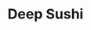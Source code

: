 ---
layout: place
title: "Deep Sushi"
permalink: /texas/dallas/deep-sushi.html
stateAbbr: TX
stateName: Texas
cityName: Dallas
seo:
  name: "Deep Sushi"
  type: Restaurant
  links: https://deepsushi.site/
description: "Veteran Japanese eatery with specialty rolls,  happy hour & lunch deals in modern digs with a patio. Deep Sushi serves delicious sushi in Dallas, Texas. Try fresh Japanese dishes for a great dining experience. Available for takeout, delivery, lunch, and dinner."
place_id: ChIJ44ttwN2YToYRb0eFQ3ykLVk
photos:
  - name: >-
      places/ChIJ44ttwN2YToYRb0eFQ3ykLVk/photos/AeeoHcLQI1GA6WyxsrMkuRBzW1nbwP-RftFcJfi8__hLOo8aynDtcuzOa5bJzZAMzASyeflJlGteEhLm0LEFHrDybzyc6200b9LFjYA8W0EFv68ahbCHRX7dcXnAqHp2Ox9vSvstUK3HpyxDhVDBNarq-Ek6huaR85fnSv5cJyAALKnc_HiGUMiQu-GouVGFm0OgzApSaUZbGhWBH1--0fmuKfsH572-ZVnWoCSFtGRRwF-ZK-_JDDwSgA9omVnzO-RstzWAFXU2IJ8AlPcw6NWejie64137q3ViAE43DyIGQiyXIQ
    widthPx: 3024
    heightPx: 4032
    authorAttributions:
      - displayName: Deep Sushi
        uri: https://maps.google.com/maps/contrib/102952048740567406664
        photoUri: >-
          https://lh3.googleusercontent.com/a-/ALV-UjV7So9rtQncH072FlwnJhYavnP6QviKMBsiKcsgWq0EMkzxaEg=s100-p-k-no-mo
    flagContentUri: >-
      https://www.google.com/local/imagery/report/?cb_client=maps_api_places.places_api&image_key=!1e10!2sAF1QipPanxPni0SmhyhzudwfJ5TvfE0teT1ctWXta5d7&hl=en-US
    googleMapsUri: >-
      https://www.google.com/maps/place//data=!3m4!1e2!3m2!1sAF1QipPanxPni0SmhyhzudwfJ5TvfE0teT1ctWXta5d7!2e10!4m2!3m1!1s0x864e98ddc06d8be3:0x592da47c4385476f
  - name: >-
      places/ChIJ44ttwN2YToYRb0eFQ3ykLVk/photos/AeeoHcIg090hqv8RprA4m7Fz89YfU6l4smW27PKwlJh0EJpD1ItTxc4Gh_h0oiwMmmAiftgfhMKl_mB1jnnH0cCR19jNdmmrJHQznziHoPQBBtTzLxwSZhMxZKJTS9g4VAts7cFkTqu0n7OTKNFu6gx_MfmauByAo8nhI5IseS03sCKnho6qQxFWlbItQeFasaGEO1zpWz25i2g3bRnaHbI2w2QWFVoEi-ps5DRSGWVitx3V6h13qevh7xTpfpZIYxpYYLrwS0pntFKAcJvrDbyZ1ZDbyx1yGKoW7UX_0jd-g175rQ
    widthPx: 640
    heightPx: 468
    authorAttributions:
      - displayName: Deep Sushi
        uri: https://maps.google.com/maps/contrib/102952048740567406664
        photoUri: >-
          https://lh3.googleusercontent.com/a-/ALV-UjV7So9rtQncH072FlwnJhYavnP6QviKMBsiKcsgWq0EMkzxaEg=s100-p-k-no-mo
    flagContentUri: >-
      https://www.google.com/local/imagery/report/?cb_client=maps_api_places.places_api&image_key=!1e10!2sAF1QipPd5tdFNrxvXFtUaudmnqSahrfZKdgmCsWX98kp&hl=en-US
    googleMapsUri: >-
      https://www.google.com/maps/place//data=!3m4!1e2!3m2!1sAF1QipPd5tdFNrxvXFtUaudmnqSahrfZKdgmCsWX98kp!2e10!4m2!3m1!1s0x864e98ddc06d8be3:0x592da47c4385476f
  - name: >-
      places/ChIJ44ttwN2YToYRb0eFQ3ykLVk/photos/AeeoHcKWWHkNuY0RL9ARSNMLKabLTZKHeOIbHOjhIMBREdfvV1FdJ6c2bX8igCfFeQSnn86L3F93HmuMBkgVq5gWgY3C3mwzwB405UHILKP8CKSo065Rz4kQFmgIqrt1taOSP5kKOnbVQwYkMorypmtvcBGFTNy4nyPIv4Xm4re2Gir1c9QEM8pyjjuMDmr1aDi-FXwn0UK6Ma4wAYksg5jUgpOu_zNGjPfKYy0U-npvwLnNCU_ch3Sa0zvh-vRBSlO6MX72Cg92tdUdUEBooUOlM4YWhJplZo2ORZ7U_Rtp3rn_bMhLtjciQi12ZNstkfKWr3SK67YkcZinwjAtHf9w8w2GgBLhC_B4xFaDKLYkERXj7PsjclcU2QOnlAonnLib3upyupMH08H3jS8WzwpgS9DghqhkDn-HKqZ1BVTaj4nNeA
    widthPx: 4800
    heightPx: 3200
    authorAttributions:
      - displayName: Luis Fernando Gutiérrez
        uri: https://maps.google.com/maps/contrib/108112094198007711766
        photoUri: >-
          https://lh3.googleusercontent.com/a-/ALV-UjUpx3vSb2woF7uytiAL4zYQi95yHMUOTIVj3Q-2aGckngRP4tgn=s100-p-k-no-mo
    flagContentUri: >-
      https://www.google.com/local/imagery/report/?cb_client=maps_api_places.places_api&image_key=!1e10!2sCIHM0ogKEICAgID_zZ-oYA&hl=en-US
    googleMapsUri: >-
      https://www.google.com/maps/place//data=!3m4!1e2!3m2!1sCIHM0ogKEICAgID_zZ-oYA!2e10!4m2!3m1!1s0x864e98ddc06d8be3:0x592da47c4385476f
  - name: >-
      places/ChIJ44ttwN2YToYRb0eFQ3ykLVk/photos/AeeoHcKlOyz8la8ZKm8MfQPVSAHZN4yF4LLA6ZTf3LZkHZh98L2Skx6drkLeepUP4-hx1v2n6TC0z5EJNbGMxELuer8UyEy5HGSRvy8Cg7OmPe9M_La0ewzZAaVZpWiCQhllGYG8tP_veXafnbWjsZY2170H6JuucRj2_SAGzJlBJwMsO2x_SZ-4vWGKWFT6YiB1NGtupp5SBTbH2EvlMLYdc07_I6lvf_VZ-q7_GHfCRuU_n3qbWEDIDNq1hrx3eWOf9YKXUeqT3X249B5cVyimtNNRbCOnP1CQUykJC5d7fhMnWMTt8JjNu-4csDVu5ZGJ847cfw1G4xs9mplrNpXlPIr3bSZLHSTZO5zqiw5zDDBoDOBo_p-po_Ax2KNzAgT5c1UKnCHiaB4f2b06SWXEQO6L_oSy31JKXicreQ9aKyAGfw
    widthPx: 2992
    heightPx: 2992
    authorAttributions:
      - displayName: Allan Rivas
        uri: https://maps.google.com/maps/contrib/108693429635342146667
        photoUri: >-
          https://lh3.googleusercontent.com/a-/ALV-UjWmuqeoBIIy1gM3aa1kN-HoatYSMt_kM90UgUEnqjrjo2YjrxqNng=s100-p-k-no-mo
    flagContentUri: >-
      https://www.google.com/local/imagery/report/?cb_client=maps_api_places.places_api&image_key=!1e10!2sCIHM0ogKEICAgIC77s_WCA&hl=en-US
    googleMapsUri: >-
      https://www.google.com/maps/place//data=!3m4!1e2!3m2!1sCIHM0ogKEICAgIC77s_WCA!2e10!4m2!3m1!1s0x864e98ddc06d8be3:0x592da47c4385476f
  - name: >-
      places/ChIJ44ttwN2YToYRb0eFQ3ykLVk/photos/AeeoHcItiJwOLr6uqi70qCD99cjbv5GX95FcOYeeuipYgGB8UNZf6vpmaapR_-aS2K81bs3SoDFxLWV8TQjO6rdcArks1vFoIrZr3vqnFWAw_Tyt-KmIn2zDzSQ1uY4y_fWB2Bn9LETgH4baQxGbOhw-12lTOli-aA_ipbQ_Ul5tSDzkgbTwtTwjILNPWSMhmUmAGxXOLa4qjPN2FUhUpaaDMkHq20VWYA1IS7iqyubrzWvBOnOdjE_4GbN6HthohHIVgxalKTUSHn1NOKqH9xxSpGMcsrgkYhPVll771dz4FHi25cdpyv2kCss_YegxZTPfum9OuO5BGJ9WWxRPcqHE57FQWR7dy90z6902uvP_2xwGfmp3Lsb4kvzksa3WuZaxIQuwuEc45qgbxG_nCWgZ6tS0wDLqrOoiD7T0FIKPHF0LwIM
    widthPx: 4032
    heightPx: 2268
    authorAttributions:
      - displayName: Katherine Turner
        uri: https://maps.google.com/maps/contrib/116580083629024031506
        photoUri: >-
          https://lh3.googleusercontent.com/a-/ALV-UjXuPPUKlzM8TkmlIZtJ1NRH6EZShKy_ueW41E81Zd2JdgxA18Dr9Q=s100-p-k-no-mo
    flagContentUri: >-
      https://www.google.com/local/imagery/report/?cb_client=maps_api_places.places_api&image_key=!1e10!2sCIHM0ogKEICAgICr2d709AE&hl=en-US
    googleMapsUri: >-
      https://www.google.com/maps/place//data=!3m4!1e2!3m2!1sCIHM0ogKEICAgICr2d709AE!2e10!4m2!3m1!1s0x864e98ddc06d8be3:0x592da47c4385476f
  - name: >-
      places/ChIJ44ttwN2YToYRb0eFQ3ykLVk/photos/AeeoHcIHl1PQnh-vcY7VdhojthUELZQp7mNgh-N1gRUdfW3fRHgIuTjwFG9u6ZnCWk9LUV6_vHEgXCd_gt9cKKPPKrD0lWTuJKUbBD4BY-xtF1QYXUpMAhmT_559JLl35v4BcWiV2BzqMC9c4rhVTqtMCB_yoxwtFETEZVUdC2jDdjYvCGLrFU43ZZVbIR-RTbR3fmCulcsAJ8AjGzei_xArEs37kAdj-O0OXOB5QqqH8v_n1PgFlaPotL1j25taoYg2K5ccUmHrszehFw3O5UWrD3KucgiWo1SC2NoxDytXMHAjxMyfH8y4S7imqk8rL4XwQIHyV0DxU9j5tuK9PkNi4BhyDU67J7qVPkQbCz-_JS9VuD2ZdlTGZbym4pdeo5XOOQGSC6t01Nbs5rRNXf1EN8E4cFDdDWM4zjqSO0HmAw4-QA
    widthPx: 4032
    heightPx: 2268
    authorAttributions:
      - displayName: Katherine Turner
        uri: https://maps.google.com/maps/contrib/116580083629024031506
        photoUri: >-
          https://lh3.googleusercontent.com/a-/ALV-UjXuPPUKlzM8TkmlIZtJ1NRH6EZShKy_ueW41E81Zd2JdgxA18Dr9Q=s100-p-k-no-mo
    flagContentUri: >-
      https://www.google.com/local/imagery/report/?cb_client=maps_api_places.places_api&image_key=!1e10!2sCIHM0ogKEICAgICr2d70DA&hl=en-US
    googleMapsUri: >-
      https://www.google.com/maps/place//data=!3m4!1e2!3m2!1sCIHM0ogKEICAgICr2d70DA!2e10!4m2!3m1!1s0x864e98ddc06d8be3:0x592da47c4385476f
  - name: >-
      places/ChIJ44ttwN2YToYRb0eFQ3ykLVk/photos/AeeoHcI9GJc4ch91nr2Ht_WkBnifbihxC3rDV9qp5Iq92My8_4FTcbFnbUlGryO_29IU5EEcOGL7dOnQolw84oILb4P58pnUclFwe3qC37ypWYbn2pn9iQ7ExjouZi4gcH9AbsDIrtJGd33ys5kPb7fIIzwTLsnxuSGCQnCRnY8C4nUc4iG4zFKi1vjTzkamAukb7kn9Oww0yO1WSp3n8N5VgudxPmocu0wMzh0agQyWrsemTZQVWGqgm5ZSoyhLNwTJdzkaGkI-oORWps9zj3KmQN9TjRe8zA1Ox2GLYkJnqxd_jgpRDRyKVNbTwt20oAje3NG75_Ea3VOWWwHAUK30vpqFWhyIHUijODGwzLuJd1_J-z2hfEH1h0iQOVC-pKg25FRmrCRkayPLKaJ4kYOW-wwReYEeRZllFVi0-0pQU4f5Eg
    widthPx: 3072
    heightPx: 4080
    authorAttributions:
      - displayName: Erin M. Johnson
        uri: https://maps.google.com/maps/contrib/106922605107252363253
        photoUri: >-
          https://lh3.googleusercontent.com/a-/ALV-UjW39p7f1rWWYENhdudLUlhxHZ1OfIcZP1CO5d74drPoI9Bv2AiJyQ=s100-p-k-no-mo
    flagContentUri: >-
      https://www.google.com/local/imagery/report/?cb_client=maps_api_places.places_api&image_key=!1e10!2sCIHM0ogKEICAgICzzPH8dw&hl=en-US
    googleMapsUri: >-
      https://www.google.com/maps/place//data=!3m4!1e2!3m2!1sCIHM0ogKEICAgICzzPH8dw!2e10!4m2!3m1!1s0x864e98ddc06d8be3:0x592da47c4385476f
  - name: >-
      places/ChIJ44ttwN2YToYRb0eFQ3ykLVk/photos/AeeoHcI7QPkBhFVUnM52RKRKUEcBh8pcGHxmcOttJNGsi5nrgRLdFvD5yvv34gzbyNuznDNk8AtYZWB5AK7fj117iXmHUP2kUuYWdrN_Z6RN4RdVVStw4H1oVHpMV5WT_nN0LJRSDSICfdFv5bvXIqEhxU7rgv_KHIuInmFX3qp5eqB5YjL9H8w-f3O2EjYXDHVthbunq0bjwOBfBEwuzQkMeIGGC8zs5tqmYq4G061jlfYqsV2rM-b-PL3kZOHY-lIwNavvI4Oe_-rAnaP8CUd6jcJm65REbD_aKGTBOdvpJmjrMKH9p0zeeu9Yqhzw1rWl9EN0F_LZb92n7rDM9RQZrWD4AvsGOyFgu8oxP4hpQsXnSkyA2ovAqWFXZQLkZ0Zk5q9P8X-ECmPXddV4ciHSOH6pnafU63BA8jgRhcDh-Rk
    widthPx: 3024
    heightPx: 4032
    authorAttributions:
      - displayName: Farhad Hassani
        uri: https://maps.google.com/maps/contrib/116901231930877797840
        photoUri: >-
          https://lh3.googleusercontent.com/a-/ALV-UjWNbUCNhkRq9kNc5xcwsc5D0so-wQNvTFLOzE4ok7pkqUWDG-d3=s100-p-k-no-mo
    flagContentUri: >-
      https://www.google.com/local/imagery/report/?cb_client=maps_api_places.places_api&image_key=!1e10!2sCIHM0ogKEICAgICq8Lq5Gg&hl=en-US
    googleMapsUri: >-
      https://www.google.com/maps/place//data=!3m4!1e2!3m2!1sCIHM0ogKEICAgICq8Lq5Gg!2e10!4m2!3m1!1s0x864e98ddc06d8be3:0x592da47c4385476f
  - name: >-
      places/ChIJ44ttwN2YToYRb0eFQ3ykLVk/photos/AeeoHcJ26sleRD00VMGl6e2HrBA0mo2Hb24ASAoKb3NEovSHSxnk2wnGgR1AnENSDVru1Sj0VxIrwVA6WGmye_UiRz6iqIueUvAqPGAoWZRDfh5jWPM4IaIr9bhMcJ5I4JrUqmbAHHDtw57tKqPYwrxxlaNp3b7T0lv1B7vgt3xjR9gX_E8ydeh2KSTU2wMSxWAbAXfzSpRUNxMyIzr6QC6T3YA6EDClpMB6wufwjMNn_uOa_zvfEV7UpfRhuLwDlKTg27oQ1xEkztT7aJ__xvbXRWuL9GEtTzjjUeWOAPTiTPxWAA4L4ZQ_rAer8NxySeccHXXFWEXq6XzLJSObEPeeGZ3DukdW1kxibBUBCaoRTvHa2RFCyaAwL4H9CyQKHO0gWl7iva1C88KKOiXHp-4FTNpLnrI8KnVheJ3ut26gZgpAqFVC
    widthPx: 3024
    heightPx: 4032
    authorAttributions:
      - displayName: Daneshia James
        uri: https://maps.google.com/maps/contrib/116305381065953277289
        photoUri: >-
          https://lh3.googleusercontent.com/a-/ALV-UjVaYdGJYUc09DOdRZRB2313Dfu4G0so7OsYVjSYGrlSACJroTZn=s100-p-k-no-mo
    flagContentUri: >-
      https://www.google.com/local/imagery/report/?cb_client=maps_api_places.places_api&image_key=!1e10!2sCIHM0ogKEICAgICNzqWyhAE&hl=en-US
    googleMapsUri: >-
      https://www.google.com/maps/place//data=!3m4!1e2!3m2!1sCIHM0ogKEICAgICNzqWyhAE!2e10!4m2!3m1!1s0x864e98ddc06d8be3:0x592da47c4385476f
  - name: >-
      places/ChIJ44ttwN2YToYRb0eFQ3ykLVk/photos/AeeoHcLqsM_VAaO2WYZynTvfOn9_EPR-M0jV6cRl88FUyIG4unBytTszDXJkAgppQukcVc66E5M7JHllp7FiC8bfiFLg7QthQ8MUN26-9tt6ThT8peTINrPpSHbNHUhQXPkD0o4QPljOTagwCKUhfJJsCvzlAZLACamOufJaMK0GKJiZMygqRkxv1JdYVvYkEq2D9aIeKz_qNfOBCspNsMwW9VyHt7W7qY367-H28otP2r-42VJS4oT-QuxkwHzStq3uqJ9tL3ZSafnxzECwPPLCvKlRWkyhja2dkH2IgKcLLR6FhpQ9nW_sIij_CbgtfNsEQ-kMrl7YqmSERX6TTvBrJv1jx1Sd-pnO-zVmuL164euTYdZZbjF7YPcz6-KJrQULPYkVoRDUt482NcyVD7ZEVDCrBISlArqiQQKfWtGLv_SrNSqy
    widthPx: 768
    heightPx: 960
    authorAttributions:
      - displayName: Anna Hoffman
        uri: https://maps.google.com/maps/contrib/115023965570961595338
        photoUri: >-
          https://lh3.googleusercontent.com/a-/ALV-UjXABEV3Ue5TlfV9XjwF-jHjOCO5vnFQje9XCEdj90FJy32AQGhx=s100-p-k-no-mo
    flagContentUri: >-
      https://www.google.com/local/imagery/report/?cb_client=maps_api_places.places_api&image_key=!1e10!2sCIHM0ogKEICAgIDOpNyp4wE&hl=en-US
    googleMapsUri: >-
      https://www.google.com/maps/place//data=!3m4!1e2!3m2!1sCIHM0ogKEICAgIDOpNyp4wE!2e10!4m2!3m1!1s0x864e98ddc06d8be3:0x592da47c4385476f
address: 2624 Elm St, Dallas, TX 75226, USA
street: 2624 Elm St
city: Dallas
state: TX
zip: '75226'
country: USA
neighborhood: Old East Dallas
latitude: '32.784097'
longitude: '-96.785553'
accessibility_options:
  wheelchairAccessibleParking: true
  wheelchairAccessibleEntrance: true
  wheelchairAccessibleRestroom: true
  wheelchairAccessibleSeating: true
business_status: OPERATIONAL
name: Deep Sushi
google_maps_links:
  directionsUri: >-
    https://www.google.com/maps/dir//''/data=!4m7!4m6!1m1!4e2!1m2!1m1!1s0x864e98ddc06d8be3:0x592da47c4385476f!3e0
  placeUri: https://maps.google.com/?cid=6425973096943273839
  writeAReviewUri: >-
    https://www.google.com/maps/place//data=!4m3!3m2!1s0x864e98ddc06d8be3:0x592da47c4385476f!12e1
  reviewsUri: >-
    https://www.google.com/maps/place//data=!4m4!3m3!1s0x864e98ddc06d8be3:0x592da47c4385476f!9m1!1b1
  photosUri: >-
    https://www.google.com/maps/place//data=!4m3!3m2!1s0x864e98ddc06d8be3:0x592da47c4385476f!10e5
primary_type: Sushi Restaurant
opening_hours:
  regular: null
  current: null
secondary_opening_hours:
  regular:
    weekdayDescriptions: null
    type: null
  current:
    weekdayDescriptions: null
    type: null
phone: (469) 530-0527
price_level: PRICE_LEVEL_MODERATE
price_range: $20 &ndash; $30
rating: '4.4'
rating_count: 0
website: https://deepsushi.site/
reviews:
  - name: >-
      places/ChIJ44ttwN2YToYRb0eFQ3ykLVk/reviews/ChZDSUhNMG9nS0VJQ0FnSUN6enFMS2ZnEAE
    relativePublishTimeDescription: 10 months ago
    rating: 4
    text:
      text: >-
        TL;DR fresh, tasty, good price. Deep Sushi was very nice. It was our
        first time going in and they took great care of us. Typically sushi for
        two means spending over $100 but we left full and satisfied including an
        amazing dessert for around $80. We did not have any alcohol though and
        that would likely have pushed us over the $100 mark. Everything tasted
        fresh and delicious and had unique but vibrant flavors. I will be
        returning in the near future. Great spot for a date or family dinner. Oh
        and they have a weekend happy hour which is hard to find these days.
      languageCode: en
    originalText:
      text: >-
        TL;DR fresh, tasty, good price. Deep Sushi was very nice. It was our
        first time going in and they took great care of us. Typically sushi for
        two means spending over $100 but we left full and satisfied including an
        amazing dessert for around $80. We did not have any alcohol though and
        that would likely have pushed us over the $100 mark. Everything tasted
        fresh and delicious and had unique but vibrant flavors. I will be
        returning in the near future. Great spot for a date or family dinner. Oh
        and they have a weekend happy hour which is hard to find these days.
      languageCode: en
    authorAttribution:
      displayName: Conor Bellchambers
      uri: https://www.google.com/maps/contrib/105459651374757589134/reviews
      photoUri: >-
        https://lh3.googleusercontent.com/a-/ALV-UjWoSvPGizwzP2PCxJtZSJrH96mCa1IUjBCHjDyOAG9bwu6sAJDGOQ=s128-c0x00000000-cc-rp-mo-ba6
    publishTime: '2024-06-02T03:08:08.326469Z'
    flagContentUri: >-
      https://www.google.com/local/review/rap/report?postId=ChZDSUhNMG9nS0VJQ0FnSUN6enFMS2ZnEAE&d=17924085&t=1
    googleMapsUri: >-
      https://www.google.com/maps/reviews/data=!4m6!14m5!1m4!2m3!1sChZDSUhNMG9nS0VJQ0FnSUN6enFMS2ZnEAE!2m1!1s0x864e98ddc06d8be3:0x592da47c4385476f
  - name: >-
      places/ChIJ44ttwN2YToYRb0eFQ3ykLVk/reviews/ChdDSUhNMG9nS0VJQ0FnSURQa2YzWHd3RRAB
    relativePublishTimeDescription: 4 months ago
    rating: 5
    text:
      text: >-
        For a great hangout experience, I recommend this spot, which serves
        outstanding drinks and food. Be adventurous and try different menu
        items. It is a location that demands a visit. The staff are notably
        friendly.
      languageCode: en
    originalText:
      text: >-
        For a great hangout experience, I recommend this spot, which serves
        outstanding drinks and food. Be adventurous and try different menu
        items. It is a location that demands a visit. The staff are notably
        friendly.
      languageCode: en
    authorAttribution:
      displayName: Virgie
      uri: https://www.google.com/maps/contrib/110518437421079133720/reviews
      photoUri: >-
        https://lh3.googleusercontent.com/a-/ALV-UjXVogviNXgGa7lFKnqvOoNPsQD6NRCW5-0WYo6wvWCxsk8-QN5NmQ=s128-c0x00000000-cc-rp-mo-ba6
    publishTime: '2024-12-03T06:54:18.203660Z'
    flagContentUri: >-
      https://www.google.com/local/review/rap/report?postId=ChdDSUhNMG9nS0VJQ0FnSURQa2YzWHd3RRAB&d=17924085&t=1
    googleMapsUri: >-
      https://www.google.com/maps/reviews/data=!4m6!14m5!1m4!2m3!1sChdDSUhNMG9nS0VJQ0FnSURQa2YzWHd3RRAB!2m1!1s0x864e98ddc06d8be3:0x592da47c4385476f
  - name: >-
      places/ChIJ44ttwN2YToYRb0eFQ3ykLVk/reviews/ChZDSUhNMG9nS0VJQ0FnSURYcmVmck9REAE
    relativePublishTimeDescription: 5 months ago
    rating: 4
    text:
      text: >-
        Service was quick, waitress was kind, outside area was good experience.
        The Patriot was a yummy roll, thought the ramen was good portioned but
        okay flavor to it.
      languageCode: en
    originalText:
      text: >-
        Service was quick, waitress was kind, outside area was good experience.
        The Patriot was a yummy roll, thought the ramen was good portioned but
        okay flavor to it.
      languageCode: en
    authorAttribution:
      displayName: Bre Stotts
      uri: https://www.google.com/maps/contrib/117819934186732901733/reviews
      photoUri: >-
        https://lh3.googleusercontent.com/a-/ALV-UjVRiP4cilMCCo6-wZlzq8--7gGzEc6ajrqb09K6hmoLpTL9DjZ43w=s128-c0x00000000-cc-rp-mo-ba3
    publishTime: '2024-10-30T05:45:16.702327Z'
    flagContentUri: >-
      https://www.google.com/local/review/rap/report?postId=ChZDSUhNMG9nS0VJQ0FnSURYcmVmck9REAE&d=17924085&t=1
    googleMapsUri: >-
      https://www.google.com/maps/reviews/data=!4m6!14m5!1m4!2m3!1sChZDSUhNMG9nS0VJQ0FnSURYcmVmck9REAE!2m1!1s0x864e98ddc06d8be3:0x592da47c4385476f
  - name: >-
      places/ChIJ44ttwN2YToYRb0eFQ3ykLVk/reviews/ChdDSUhNMG9nS0VJQ0FnSURKenFpNnhRRRAB
    relativePublishTimeDescription: a year ago
    rating: 5
    text:
      text: >-
        I love fried sushi and was looking for a sushi bar skilled at it. The
        food was amazing. I believe the fried rice is the best in Dallas. I
        tried all the food I could stomach and afford in one setting and wasn’t
        disappointed. I came at a great time. It’s a great place to chill after
        working all day. They have happy hour specials that include drinks and
        appetizers. The waiter was so kind and had a great personality. He gave
        me many recommendations and made sure I enjoyed my stay. You can pay on
        the tablet your server has. It looks like they even take mobile pay.
        Feedback: Only advice is the waiter’s zone partners could definitely
        speak to guests that aren’t their own. They look at you for sure but
        that could be followed by a greeting or a smile. They talk to themselves
        and their guests, but if you are going to refill a water, or stare at
        your partner’s guests, speak too.
      languageCode: en
    originalText:
      text: >-
        I love fried sushi and was looking for a sushi bar skilled at it. The
        food was amazing. I believe the fried rice is the best in Dallas. I
        tried all the food I could stomach and afford in one setting and wasn’t
        disappointed. I came at a great time. It’s a great place to chill after
        working all day. They have happy hour specials that include drinks and
        appetizers. The waiter was so kind and had a great personality. He gave
        me many recommendations and made sure I enjoyed my stay. You can pay on
        the tablet your server has. It looks like they even take mobile pay.
        Feedback: Only advice is the waiter’s zone partners could definitely
        speak to guests that aren’t their own. They look at you for sure but
        that could be followed by a greeting or a smile. They talk to themselves
        and their guests, but if you are going to refill a water, or stare at
        your partner’s guests, speak too.
      languageCode: en
    authorAttribution:
      displayName: The Black Critic Reviews
      uri: https://www.google.com/maps/contrib/113576742430013063661/reviews
      photoUri: >-
        https://lh3.googleusercontent.com/a-/ALV-UjWKibFDz-yxTOZObiVD4TDxpV4UAn6es1R8B8IlM878Tq2B2Do=s128-c0x00000000-cc-rp-mo-ba4
    publishTime: '2023-07-17T05:18:36.186274Z'
    flagContentUri: >-
      https://www.google.com/local/review/rap/report?postId=ChdDSUhNMG9nS0VJQ0FnSURKenFpNnhRRRAB&d=17924085&t=1
    googleMapsUri: >-
      https://www.google.com/maps/reviews/data=!4m6!14m5!1m4!2m3!1sChdDSUhNMG9nS0VJQ0FnSURKenFpNnhRRRAB!2m1!1s0x864e98ddc06d8be3:0x592da47c4385476f
  - name: >-
      places/ChIJ44ttwN2YToYRb0eFQ3ykLVk/reviews/ChZDSUhNMG9nS0VJQ0FnSUNyakx6TkZREAE
    relativePublishTimeDescription: 9 months ago
    rating: 5
    text:
      text: >-
        Parking is HORRIBLE, and you will more than likely have to pay if you
        wanna eat here. Sadly. Also, this area is LOADED with homeless people
        continuously trying to talk to you while you are just trying to get in
        the restaurant to eat. Once you get past those things, get ready to be
        amazed. The food is fantastic, simple as that.
      languageCode: en
    originalText:
      text: >-
        Parking is HORRIBLE, and you will more than likely have to pay if you
        wanna eat here. Sadly. Also, this area is LOADED with homeless people
        continuously trying to talk to you while you are just trying to get in
        the restaurant to eat. Once you get past those things, get ready to be
        amazed. The food is fantastic, simple as that.
      languageCode: en
    authorAttribution:
      displayName: J. Williams
      uri: https://www.google.com/maps/contrib/100173359590710027620/reviews
      photoUri: >-
        https://lh3.googleusercontent.com/a-/ALV-UjW0Doiar3v6Ub9P27limrCP7OhJnosrkI2bpRAXZhV88wQ_jZtzJQ=s128-c0x00000000-cc-rp-mo-ba5
    publishTime: '2024-07-04T14:47:40.284467Z'
    flagContentUri: >-
      https://www.google.com/local/review/rap/report?postId=ChZDSUhNMG9nS0VJQ0FnSUNyakx6TkZREAE&d=17924085&t=1
    googleMapsUri: >-
      https://www.google.com/maps/reviews/data=!4m6!14m5!1m4!2m3!1sChZDSUhNMG9nS0VJQ0FnSUNyakx6TkZREAE!2m1!1s0x864e98ddc06d8be3:0x592da47c4385476f
parking_options:
  paidParkingLot: true
  paidStreetParking: true
payment_options:
  acceptsCreditCards: true
  acceptsDebitCards: true
  acceptsCashOnly: false
  acceptsNfc: true
allow_dogs: null
curbside_pickup: false
delivery: true
dine_in: true
good_for_children: true
good_for_groups: true
good_for_sports: false
live_music: false
menu_for_children: true
outdoor_seating: true
reservable: true
restroom: true
serves_beer: true
serves_breakfast: false
serves_brunch: false
serves_cocktails: true
serves_coffee: null
serves_dinner: true
serves_dessert: true
serves_lunch: true
serves_vegetarian_food: true
serves_wine: true
takeout: true
update_category: essentials
summary: >-
  Veteran Japanese eatery with specialty rolls,  happy hour & lunch deals in
  modern digs with a patio.

---